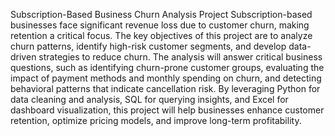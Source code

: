 Subscription-Based Business Churn Analysis Project
Subscription-based businesses face significant revenue loss due to customer churn, 
making retention a critical focus. The key objectives of this project are to analyze churn patterns,
identify high-risk customer segments, and develop data-driven strategies to reduce churn.
The analysis will answer critical business questions, such as identifying churn-prone customer groups, evaluating the impact of payment methods and monthly spending on churn, 
and detecting behavioral patterns that indicate cancellation risk. By leveraging Python for data cleaning and analysis, 
SQL for querying insights, and Excel for dashboard visualization,
this project will help businesses enhance customer retention, optimize pricing models, and improve long-term profitability.
